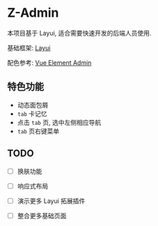 # Z-Admin

本项目基于 Layui, 适合需要快速开发的后端人员使用.

基础框架: [Layui](https://www.layui.com/)

配色参考: [Vue Element Admin](https://panjiachen.github.io/vue-element-admin/#/dashboard)

## 特色功能

* 动态面包屑
* `tab` 卡记忆
* 点击 `tab` 页, 选中左侧相应导航
* `tab` 页右键菜单

## TODO

* [ ] 换肤功能  
* [ ] 响应式布局
* [ ] 演示更多 Layui 拓展插件
* [ ] 整合更多基础页面

